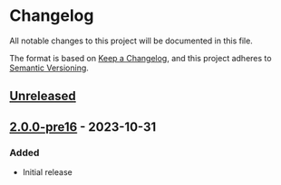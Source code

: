 # Changelog

All notable changes to this project will be documented in this file.

The format is based on [Keep a Changelog](https://keepachangelog.com/en/1.0.0/),
and this project adheres to [Semantic Versioning](https://semver.org/spec/v2.0.0.html).

## [Unreleased]

## [2.0.0-pre16] - 2023-10-31
### Added
- Initial release

[unreleased]: https://github.com/fabulous-dev/Fabulous.Avalonia.DataGrid/compare/2.0.0-pre16...HEAD
[2.0.0-pre16]: https://github.com/fabulous-dev/Fabulous.Avalonia.DataGrid/releases/tag/2.0.0-pre16
